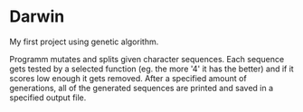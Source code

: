 # Darwin
My first project using genetic algorithm.

Programm mutates and splits given character sequences. Each sequence gets tested by a selected function (eg. the more '4' it has the better) and if it scores low enough it gets removed. After a specified amount of generations, all of the generated sequences are printed and saved in a specified output file. 
